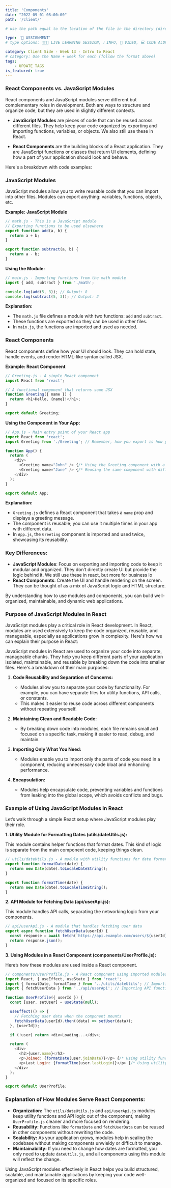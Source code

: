 ```yaml
---
title: 'Components'
date: "2022-09-01 08:00:00"
path: '/client/'

# use the path equal to the location of the file in the directory (directory structure)

type: '📝 ASSIGNMENT'
# type options: 👩🏽‍🏫 LIVE LEARNING SESSION, ℹ️ INFO, 🎥 VIDEO, 💻 CODE ALONG, 🥼 LAB, ↩️ REVIEW/NOTES, 👥 GROUP LEARNING, 👷🏼‍♂️ GROUP PROJECT, 🧠 ASSESSMENT, 📝 ASSIGNMENT

category: Client Side - Week 13 - Intro to React
# category: Use the Name + week for each (follow the format above)
tags: 
    - UPDATE TAGS
is_featured: true
---
```


### **React Components vs. JavaScript Modules**

React components and JavaScript modules serve different but complementary roles in development. Both are ways to structure and organize code, but they are used in slightly different contexts.

- **JavaScript Modules** are pieces of code that can be reused across different files. They help keep your code organized by exporting and importing functions, variables, or objects. We also still use these in React.
  
- **React Components** are the building blocks of a React application. They are JavaScript functions or classes that return UI elements, defining how a part of your application should look and behave.

Here's a breakdown with code examples:

### **JavaScript Modules**

JavaScript modules allow you to write reusable code that you can import into other files. Modules can export anything: variables, functions, objects, etc.

**Example: JavaScript Module**

```javascript
// math.js - This is a JavaScript module
// Exporting functions to be used elsewhere
export function add(a, b) {
  return a + b;
}

export function subtract(a, b) {
  return a - b;
}
```

**Using the Module:**

```javascript
// main.js - Importing functions from the math module
import { add, subtract } from './math';

console.log(add(5, 3)); // Output: 8
console.log(subtract(5, 3)); // Output: 2
```

**Explanation:**
- The `math.js` file defines a module with two functions: `add` and `subtract`.
- These functions are exported so they can be used in other files.
- In `main.js`, the functions are imported and used as needed.

### **React Components**

React components define how your UI should look. They can hold state, handle events, and render HTML-like syntax called JSX.

**Example: React Component**

```javascript
// Greeting.js - A simple React component
import React from 'react';

// A functional component that returns some JSX
function Greeting({ name }) {
  return <h1>Hello, {name}!</h1>;
}

export default Greeting;
```

**Using the Component in Your App:**

```javascript
// App.js - Main entry point of your React app
import React from 'react';
import Greeting from './Greeting'; // Remember, how you export is how you import

function App() {
  return (
    <div>
      <Greeting name="John" /> {/* Using the Greeting component with a prop */}
      <Greeting name="Jane" /> {/* Reusing the same component with different data */}
    </div>
  );
}

export default App;
```

**Explanation:**
- `Greeting.js` defines a React component that takes a `name` prop and displays a greeting message.
- The component is reusable; you can use it multiple times in your app with different data.
- In `App.js`, the `Greeting` component is imported and used twice, showcasing its reusability.

### **Key Differences:**
- **JavaScript Modules**: Focus on exporting and importing code to keep it modular and organized. They don’t directly create UI but provide the logic behind it. We still use these in react, but more for business lo
- **React Components**: Create the UI and handle rendering on the screen. They can be thought of as a mix of JavaScript logic and HTML structure.

By understanding how to use modules and components, you can build well-organized, maintainable, and dynamic web applications.


### **Purpose of JavaScript Modules in React**

JavaScript modules play a critical role in React development. In React, modules are used extensively to keep the code organized, reusable, and manageable, especially as applications grow in complexity. Here's how we can explain their purpose in React:

JavaScript modules in React are used to organize your code into separate, manageable chunks. They help you keep different parts of your application isolated, maintainable, and reusable by breaking down the code into smaller files. Here's a breakdown of their main purposes:

1. **Code Reusability and Separation of Concerns:**
   - Modules allow you to separate your code by functionality. For example, you can have separate files for utility functions, API calls, or constants.
   - This makes it easier to reuse code across different components without repeating yourself.

2. **Maintaining Clean and Readable Code:**
   - By breaking down code into modules, each file remains small and focused on a specific task, making it easier to read, debug, and maintain.

3. **Importing Only What You Need:**
   - Modules enable you to import only the parts of code you need in a component, reducing unnecessary code bloat and enhancing performance.

4. **Encapsulation:**
   - Modules help encapsulate code, preventing variables and functions from leaking into the global scope, which avoids conflicts and bugs.

### **Example of Using JavaScript Modules in React**

Let’s walk through a simple React setup where JavaScript modules play their role.

**1. Utility Module for Formatting Dates (utils/dateUtils.js):**

This module contains helper functions that format dates. This kind of logic is separate from the main component code, keeping things clean.

```javascript
// utils/dateUtils.js - A module with utility functions for date formatting
export function formatDate(date) {
  return new Date(date).toLocaleDateString();
}

export function formatTime(date) {
  return new Date(date).toLocaleTimeString();
}
```

**2. API Module for Fetching Data (api/userApi.js):**

This module handles API calls, separating the networking logic from your components.

```javascript
// api/userApi.js - A module that handles fetching user data
export async function fetchUserData(userId) {
  const response = await fetch(`https://api.example.com/users/${userId}`);
  return response.json();
}
```

**3. Using Modules in a React Component (components/UserProfile.js):**

Here’s how these modules are used inside a React component.

```javascript
// components/UserProfile.js - A React component using imported modules
import React, { useEffect, useState } from 'react';
import { formatDate, formatTime } from '../utils/dateUtils'; // Importing utility functions
import { fetchUserData } from '../api/userApi'; // Importing API function

function UserProfile({ userId }) {
  const [user, setUser] = useState(null);

  useEffect(() => {
    // Fetching user data when the component mounts
    fetchUserData(userId).then((data) => setUser(data));
  }, [userId]);

  if (!user) return <div>Loading...</div>;

  return (
    <div>
      <h2>{user.name}</h2>
      <p>Joined: {formatDate(user.joinDate)}</p> {/* Using utility function */}
      <p>Last Login: {formatTime(user.lastLogin)}</p> {/* Using utility function */}
    </div>
  );
}

export default UserProfile;
```

### **Explanation of How Modules Serve React Components:**
- **Organization:** The `utils/dateUtils.js` and `api/userApi.js` modules keep utility functions and API logic out of the component, making `UserProfile.js` cleaner and more focused on rendering.
- **Reusability:** Functions like `formatDate` and `fetchUserData` can be reused in other components without rewriting the code.
- **Scalability:** As your application grows, modules help in scaling the codebase without making components unwieldy or difficult to manage.
- **Maintainability:** If you need to change how dates are formatted, you only need to update `dateUtils.js`, and all components using this module will reflect the change.

Using JavaScript modules effectively in React helps you build structured, scalable, and maintainable applications by keeping your code well-organized and focused on its specific roles.